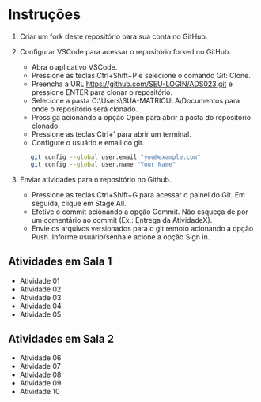 # Instruções

1. Criar um fork deste repositório para sua conta no GitHub.
2. Configurar VSCode para acessar o repositório forked no GitHub.

   - Abra o aplicativo VSCode.
   - Pressione as teclas Ctrl+Shift+P e selecione o comando Git: Clone.
   - Preencha a URL <https://github.com/SEU-LOGIN/ADS023.git> e pressione ENTER para clonar o repositório.
   - Selecione a pasta C:\Users\SUA-MATRICULA\Documentos para onde o repositório será clonado.
   - Prossiga acionando a opção Open para abrir a pasta do repositório clonado.
   - Pressione as teclas Ctrl+' para abrir um terminal.
   - Configure o usuário e email do git.

   ```bash
      git config --global user.email "you@example.com"
      git config --global user.name "Your Name"
   ```

3. Enviar atividades para o repositório no Github.

   - Pressione as teclas Ctrl+Shift+G para acessar o painel do Git. Em seguida, clique em Stage All.
   - Efetive o commit acionando a opção Commit. Não esqueça de por um comentário ao commit (Ex.: Entrega da AtividadeX).
   - Envie os arquivos versionados para o git remoto acionando a opção Push. Informe usuário/senha e acione a opção Sign in.
  
## Atividades em Sala 1

- Atividade 01
- Atividade 02
- Atividade 03
- Atividade 04
- Atividade 05

## Atividades em Sala 2

- Atividade 06
- Atividade 07
- Atividade 08
- Atividade 09
- Atividade 10

